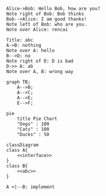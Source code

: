 ```sequence
Alice->Bob: Hello Bob, how are you?
Note right of Bob: Bob thinks
Bob-->Alice: I am good thanks!
Note left of Bob: who are you.
Note over Alice: rencai
```

```sequence
Title: abc
A->B: nothing
Note over A: hello
B-->D: no
Note right of D: D is bad
D->> A: ab
Note over A, B: wrong way
```

```mermaid
graph TB;
	A-->B;
	A-->C;
	A-->E; 
	E-->F;
```

```mermaid
pie 
	title Pie Chart
	"Dogs" : 100
	"Cats" : 100
	"Ducks" : 50
```

```mermaid
classDiagram
class A{
	<<interface>>
}
class B{
	<<abc>>
}

A <|--B: implement

```




